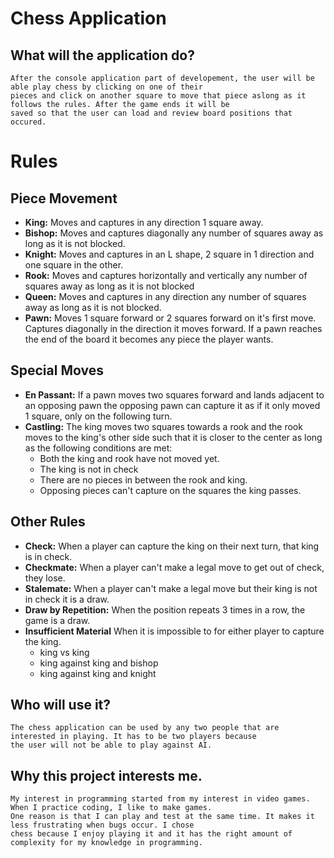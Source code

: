 # Chess Application

## What will the application do?
    After the console application part of developement, the user will be able play chess by clicking on one of their 
    pieces and click on another square to move that piece aslong as it follows the rules. After the game ends it will be
    saved so that the user can load and review board positions that occured.
# Rules 
## Piece Movement
- **King:** Moves and captures in any direction 1 square away.
- **Bishop:** Moves and captures diagonally any number of squares away as long as it is not blocked.
- **Knight:** Moves and captures in an L shape, 2 square in 1 direction and one square in the other.
- **Rook:** Moves and captures horizontally and vertically any number of squares away as long as it is not blocked
- **Queen:** Moves and captures in any direction any number of squares away as long as it is not blocked.
- **Pawn:** Moves 1 square forward or 2 squares forward on it's first move. Captures diagonally in the direction 
            it moves forward. If a pawn reaches the end of the board it becomes any piece the player wants.

## Special Moves
- **En Passant:** If a pawn moves two squares forward and lands adjacent to an opposing pawn the opposing pawn can 
capture it as if it only moved 1 square, only on the following turn.
- **Castling:** The king moves two squares towards a rook and the rook moves to the king's other side such that it is 
closer to the center as long as the following conditions are met:
  - Both the king and rook have not moved yet.
  - The king is not in check
  - There are no pieces in between the rook and king.
  - Opposing pieces can't capture on the squares the king passes.

## Other Rules
- **Check:** When a player can capture the king on their next turn, that king is in check.
- **Checkmate:** When a player can't make a legal move to get out of check, they lose.
- **Stalemate:** When a player can't make a legal move but their king is not in check it is a draw.
- **Draw by Repetition:** When the position repeats 3 times in a row, the game is a draw.
- **Insufficient Material** When it is impossible to for either player to capture the king.
  - king vs king
  - king against king and bishop
  - king against king and knight
## Who will use it?
    The chess application can be used by any two people that are interested in playing. It has to be two players because
    the user will not be able to play against AI.
## Why this project interests me.
    My interest in programming started from my interest in video games. When I practice coding, I like to make games. 
    One reason is that I can play and test at the same time. It makes it less frustrating when bugs occur. I chose 
    chess because I enjoy playing it and it has the right amount of complexity for my knowledge in programming.


